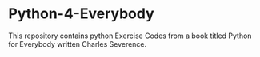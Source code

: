 # Python-4-Everybody
This repository contains python Exercise Codes from a book titled Python for Everybody written Charles Severence.
